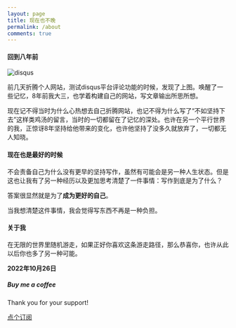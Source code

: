 ```yaml
---
layout: page
title: 现在也不晚
permalink: /about
comments: true
---
```


<div class="row justify-content-between">
<div class="col-md-8 pr-5">

<h4>回到八年前</h4>

<p class="mb-5"><img class="shadow-lg" src="{{site.baseurl}}/assets/images/about_comment.jpg" alt="disqus" /></p>

<p>前几天折腾个人网站，测试disqus平台评论功能的时候，发现了上图。唤醒了一些记忆，8年前我大三，也学着构建自己的网站，写文章输出所思所想。</p>
<p>现在记不得当时为什么心热想去自己折腾网站，也记不得为什么写了“不如坚持下去”这样类鸡汤的留言，当时的一切都留在了记忆的深处。也许在另一个平行世界的我，正惊讶8年坚持给他带来的变化，也许他坚持了没多久就放弃了，一切都无人知晓。</p>

<h4>现在也是最好的时候</h4>
<p>不会责备自己为什么没有更早的坚持写作，虽然有可能会是另一种人生状态。但是这也让我有了另一种经历以及更加思考清楚了一件事情：写作到底是为了什么？</p>

<p>答案很显然就是为了<b>成为更好的自己</b>。</p>

<p>当我想清楚这件事情，我会觉得写东西不再是一种负担。</p>

<h4>关于我</h4>

<p>在无限的世界里随机游走，如果正好你喜欢这条游走路径，那么恭喜你，也许从此以后你也多了另一种可能。</p>

<p> <b>2022年10月26日</b> </p>

<!-- <p>Please, read the docs <a href="https://bootstrapstarter.com/bootstrap-templates/template-mediumish-bootstrap-jekyll/">here</a>.</p> -->

<!-- <h4>Questions or bug reports?</h4>

<p>Head over to our <a href="https://github.com/wowthemesnet/mediumish-theme-jekyll">Github repository</a>!</p> -->

</div>

<div class="col-md-4">

<div class="sticky-top sticky-top-80">
<h5>Buy me a coffee</h5>

<p>Thank you for your support!</p>

<a target="_blank" href="https://explorer.zhubai.love/" class="btn btn-danger">点个订阅</a>

</div>
</div>
</div>
